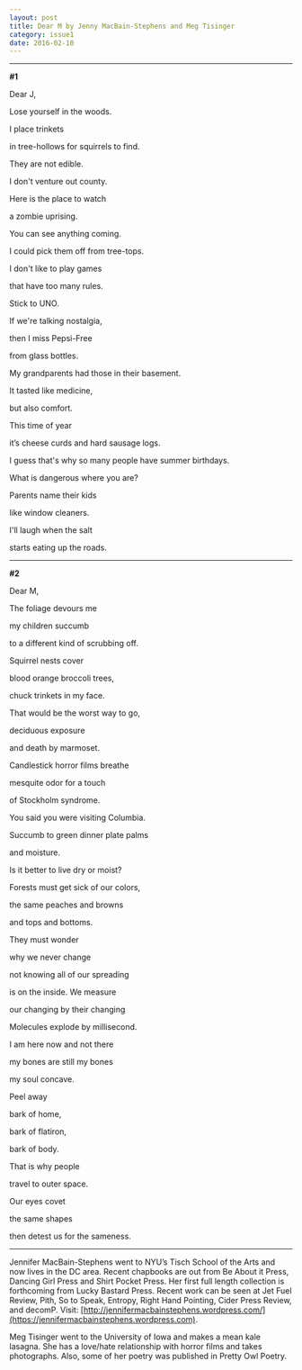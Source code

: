 ```yaml
---
layout: post
title: Dear M by Jenny MacBain-Stephens and Meg Tisinger
category: issue1
date: 2016-02-10
---
```


___

**#1**

Dear J,

Lose yourself in the woods. 

I place trinkets 

in tree-hollows for squirrels to find. 

They are not edible. 

I don't venture out county. 

Here is the place to watch 

a zombie uprising. 

You can see anything coming. 

I could pick them off from tree-tops. 

I don't like to play games 

that have too many rules. 

Stick to UNO. 

If we're talking nostalgia, 

then I miss Pepsi-Free 

from glass bottles. 

My grandparents had those in their basement. 

It tasted like medicine, 

but also comfort. 

This time of year

it’s cheese curds and hard sausage logs. 

I guess that's why so many people have summer birthdays. 

What is dangerous where you are? 

Parents name their kids 

like window cleaners. 

I'll laugh when the salt 

starts eating up the roads.


___


**#2**

Dear M, 

The foliage devours me 

my children succumb

to a different kind of scrubbing off. 

Squirrel nests cover 

blood orange broccoli trees, 

chuck trinkets in my face.  

That would be the worst way to go, 

deciduous exposure 

and death by marmoset. 

Candlestick horror films breathe 

mesquite odor for a touch 

of Stockholm syndrome. 

You said you were visiting Columbia. 

Succumb to green dinner plate palms 

and moisture. 

Is it better to live dry or moist? 

Forests must get sick of our colors, 

the same peaches and browns 

and tops and bottoms. 

They must wonder 

why we never change 

not knowing all of our spreading 

is on the inside. We measure 

our changing by their changing

Molecules explode by millisecond.  

I am here now and not there 

my bones are still my bones  

my soul concave.

Peel away 

bark of home, 

bark of flatiron, 

bark of body. 

That is why people 

travel to outer space.  

Our eyes covet 

the same shapes 

then detest us for the sameness.

___

Jennifer MacBain-Stephens went to NYU’s Tisch School of the Arts and now lives in the DC area. Recent chapbooks are out from Be About it Press, Dancing Girl Press and Shirt Pocket Press. Her first full length collection is forthcoming from Lucky Bastard Press.  Recent work can be seen at Jet Fuel Review, Pith, So to Speak, Entropy, Right Hand Pointing, Cider Press Review, and decomP. Visit: [http://jennifermacbainstephens.wordpress.com/](https://jennifermacbainstephens.wordpress.com).

Meg Tisinger went to the University of Iowa and makes a mean kale lasagna. She has a love/hate relationship with horror films and takes photographs. Also, some of her poetry was published in Pretty Owl Poetry.